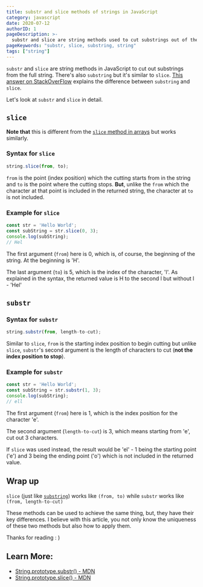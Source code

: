 ```yaml
---
title: substr and slice methods of strings in JavaScript
category: javascript
date: 2020-07-12
authorID: 1
pageDescription: >-
  substr and slice are string methods used to cut substrings out of the strings. In this article, we'll learn about their differences and how to use them.
pageKeywords: "substr, slice, substring, string"
tags: ["string"]
---
```


`substr` and `slice` are string methods in JavaScript to cut out substrings from the full string. There's also `substring` but it's similar to `slice`. [This answer on StackOverFlow](https://stackoverflow.com/questions/2243824/what-is-the-difference-between-string-slice-and-string-substring#answer-2243835) explains the difference between `substring` and `slice`.

Let's look at `substr` and `slice` in detail.

## `slice`

**Note that** this is different from the [`slice` method in arrays](https://developer.mozilla.org/en-US/docs/Web/JavaScript/Reference/Global_Objects/Array/slice) but works similarly.

### Syntax for `slice`

```js
string.slice(from, to);
```

`from` is the point (index position) which the cutting starts from in the string and `to` is the point where the cutting stops. **But**, unlike the `from` which the character at that point is included in the returned string, the character at `to` is not included.

### Example for `slice`

```js
const str = 'Hello World';
const subString = str.slice(0, 3);
console.log(subString);
// Hel
```

The first argument (`from`) here is 0, which is, of course, the beginning of the string. At the beginning is 'H'.

The last argument (`to`) is 5, which is the index of the character, 'l'. As explained in the syntax, the returned value is H to the second l but without l - 'Hel'

## `substr`

### Syntax for `substr`

```js
string.substr(from, length-to-cut);
```

Similar to `slice`, `from` is the starting index position to begin cutting but unlike `slice`, `substr`'s second argument is the length of characters to cut (**not the index position to stop**).

### Example for `substr`

```js
const str = 'Hello World';
const subString = str.substr(1, 3);
console.log(subString);
// ell
```

The first argument (`from`) here is 1, which is the index position for the character 'e'.

The second argument (`length-to-cut`) is 3, which means starting from 'e', cut out 3 characters.

If `slice` was used instead, the result would be 'el' - 1 being the starting point ('e') and 3 being the ending point ('o') which is not included in the returned value.

## Wrap up

`slice` (just like [`substring`](https://developer.mozilla.org/en-US/docs/Web/JavaScript/Reference/Global_Objects/String/substring)) works like `(from, to)` while `substr` works like `(from, length-to-cut)`

These methods can be used to achieve the same thing, but, they have their key differences. I believe with this article, you not only know the uniqueness of these two methods but also how to apply them.

Thanks for reading : )

## Learn More:

- [String.prototype.substr() - MDN](https://developer.mozilla.org/en-US/docs/Web/JavaScript/Reference/Global_Objects/String/substr)
- [String.prototype.slice() - MDN](https://developer.mozilla.org/en-US/docs/Web/JavaScript/Reference/Global_Objects/String/slice)
